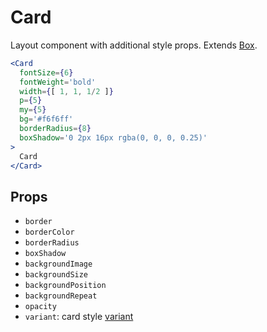 
# Card

Layout component with additional style props. Extends [Box](/Box).

```.jsx
<Card
  fontSize={6}
  fontWeight='bold'
  width={[ 1, 1, 1/2 ]}
  p={5}
  my={5}
  bg='#f6f6ff'
  borderRadius={8}
  boxShadow='0 2px 16px rgba(0, 0, 0, 0.25)'
>
  Card
</Card>
```

## Props

- `border`
- `borderColor`
- `borderRadius`
- `boxShadow`
- `backgroundImage`
- `backgroundSize`
- `backgroundPosition`
- `backgroundRepeat`
- `opacity`
- `variant`: card style [variant](/theming/#button--card-variants)
